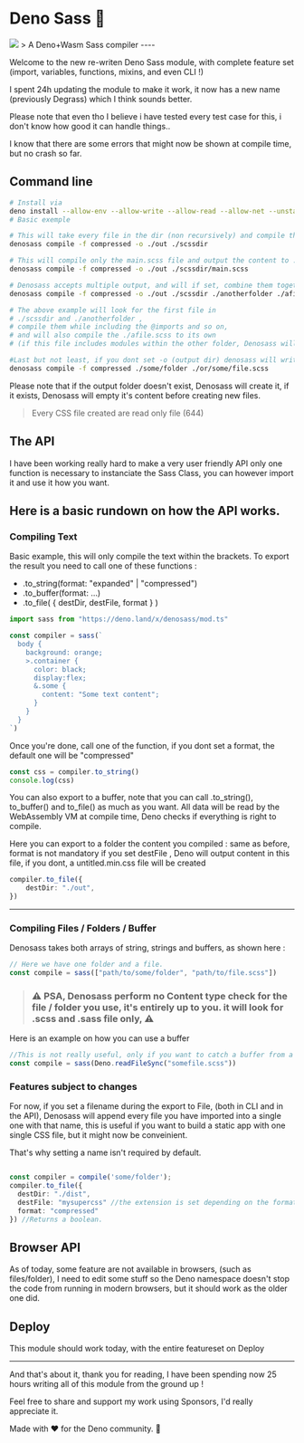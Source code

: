 # Deno Sass 🦕

<img src="https://github.com/hironichu/denosass/raw/main/assets/DenoGrass.jpg" height="auto">
> A Deno+Wasm Sass compiler 
----

Welcome to the new re-writen Deno Sass module, with complete feature set (import, variables, functions, mixins, and even CLI !)

I spent 24h updating the module to make it work, it now has a new name (previously Degrass) which I think sounds better.

Please note that even tho I believe i have tested every test case for this, i don't know how good it can handle things.. 

I know that there are some errors that might now be shown at compile time, but no crash so far.

## Command line
```bash
# Install via 
deno install --allow-env --allow-write --allow-read --allow-net --unstable -n denosass https://deno.land/x/denosass/cli.ts
# Basic exemple

# This will take every file in the dir (non recursively) and compile then while keeping their name and adding .min.css, into the ./out folder.
denosass compile -f compressed -o ./out ./scssdir

# This will compile only the main.scss file and output the content to ./out/main.min.css 
denosass compile -f compressed -o ./out ./scssdir/main.scss

# Denosass accepts multiple output, and will if set, combine them together, or just compile them as normal.
denosass compile -f compressed -o ./out ./scssdir ./anotherfolder ./afile.scss

# The above example will look for the first file in 
# ./scssdir and ./anotherfolder , 
# compile them while including the @imports and so on,
# and will also compile the ./afile.scss to its own 
# (if this file includes modules within the other folder, Denosass will include them.)

#Last but not least, if you dont set -o (output dir) denosass will write content to the STDOUT. (using Deno.stdout.writeSync())
denosass compile -f compressed ./some/folder ./or/some/file.scss

```
Please note that if the output folder doesn't exist, Denosass will create it, if it exists, Denosass will empty it's content before creating new files.

> Every CSS file created are read only file (644)

## The API

I have been working really hard to make a very user friendly API
only one function is necessary to instanciate the Sass Class, you can however import it and use it how you want.

Here is a basic rundown on how the API works.
--

### Compiling Text

Basic example, this will only compile the text within the brackets.
To export the result you need to call one of these functions :

 - .to_string(format: "expanded" | "compressed")
 - .to_buffer(format: ...)
 - .to_file( { destDir, destFile, format } )
```ts
import sass from "https://deno.land/x/denosass/mod.ts"

const compiler = sass(`
  body {
    background: orange;
    >.container {
      color: black;
      display:flex;
      &.some {
        content: "Some text content";
      }
    }
  }
`)
```
Once you're done, call one of the function, if you dont set a format, 
the default one will be "compressed"
```ts
const css = compiler.to_string()
console.log(css)
```
You can also export to a buffer, note that you can call .to_string(), to_buffer() and to_file() as much as you want.
All data will be read by the WebAssembly VM at compile time, Deno checks if everything is right to compile.

Here you can export to a folder the content you compiled :
same as before, format is not mandatory
if you set destFile , Deno will output content in this file, if you dont, a untitled.min.css file will be created
```ts
compiler.to_file({
	destDir: "./out",
})
```
---

### Compiling Files / Folders / Buffer

Denosass takes both arrays of string, strings and buffers, as shown here :
```ts
// Here we have one folder and a file.
const compile = sass(["path/to/some/folder", "path/to/file.scss"])
```
> ### ⚠️ PSA, Denosass perform no Content type check for the file / folder you use, it's entirely up to you. it will look for .scss and .sass file only, ⚠️ 

Here is an example on how you can use a buffer
```ts
//This is not really useful, only if you want to catch a buffer from a request without transforming it to a string.
const compile = sass(Deno.readFileSync("somefile.scss"))
```
### Features subject to changes

For now, if you set a filename during the export to File, (both in CLI and in the API), Denosass will append every file you have imported into a single one with that name, this is useful if you want to build a static app with one single CSS file, but it might now be conveinient.

That's why setting a name isn't required by default.
```ts

const compiler = compile('some/folder');
compiler.to_file({
  destDir: "./dist",
  destFile: "mysupercss" //the extension is set depending on the format.
  format: "compressed"
}) //Returns a boolean.
```

## Browser API 

As of today, some feature are not available in browsers, (such as files/folder), I need to edit some stuff so the Deno namespace doesn't stop the code from running in modern browsers, but it should work as the older one did.


## Deploy

This module should work today, with the entire featureset on Deploy

---

And that's about it, thank you for reading, I have been spending now 25 hours writing all of this module from the ground up !

Feel free to share and support my work using Sponsors, I'd really appreciate it. 

Made with ❤️ for the Deno community. 🦕